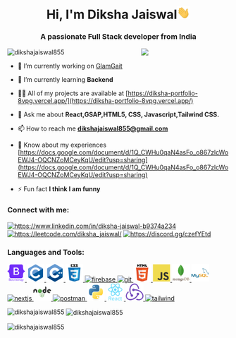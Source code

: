 <h1 align="center">Hi, I'm Diksha Jaiswal<img src="https://raw.githubusercontent.com/ABSphreak/ABSphreak/master/gifs/Hi.gif" width="30px"></h1>
<h3 align="center">A passionate Full Stack developer from India</h3>

<img align='right' src="![image](https://github.com/user-attachments/assets/085eb090-2306-44e1-95bb-6483ebeafdc1)![Uploading image.png…]()
"
 width='200"'>

<p align="left"> <img src="https://komarev.com/ghpvc/?username=dikshajaiswal855&label=Profile%20views&color=0e75b6&style=flat" alt="dikshajaiswal855" /> </p>

- 🔭 I’m currently working on [GlamGait](https://glamgait-five.vercel.app/)

- 🌱 I’m currently learning **Backend**

- 👨‍💻 All of my projects are available at [https://diksha-portfolio-8vpg.vercel.app/](https://diksha-portfolio-8vpg.vercel.app/)

- 💬 Ask me about **React,GSAP,HTML5, CSS, Javascript,Tailwind CSS.**

- 📫 How to reach me **dikshajaiswal855@gmail.com**

- 📄 Know about my experiences [https://docs.google.com/document/d/1Q_CWHu0qaN4asFo_o867zlcWoEWJ4-OQCNZoMCeyKqU/edit?usp=sharing](https://docs.google.com/document/d/1Q_CWHu0qaN4asFo_o867zlcWoEWJ4-OQCNZoMCeyKqU/edit?usp=sharing)

- ⚡ Fun fact **I think I am funny**

<h3 align="left">Connect with me:</h3>
<p align="left">
<a href="https://linkedin.com/in/https://www.linkedin.com/in/diksha-jaiswal-b9374a234" target="blank"><img align="center" src="https://raw.githubusercontent.com/rahuldkjain/github-profile-readme-generator/master/src/images/icons/Social/linked-in-alt.svg" alt="https://www.linkedin.com/in/diksha-jaiswal-b9374a234" height="30" width="40" /></a>
<a href="https://www.leetcode.com/https://leetcode.com/diksha_jaiswal/" target="blank"><img align="center" src="https://raw.githubusercontent.com/rahuldkjain/github-profile-readme-generator/master/src/images/icons/Social/leet-code.svg" alt="https://leetcode.com/diksha_jaiswal/" height="30" width="40" /></a>
<a href="https://discord.gg/https://discord.gg/czefYEtd" target="blank"><img align="center" src="https://raw.githubusercontent.com/rahuldkjain/github-profile-readme-generator/master/src/images/icons/Social/discord.svg" alt="https://discord.gg/czefYEtd" height="30" width="40" /></a>
</p>

<h3 align="left">Languages and Tools:</h3>
<p align="left"> <a href="https://getbootstrap.com" target="_blank" rel="noreferrer"> <img src="https://raw.githubusercontent.com/devicons/devicon/master/icons/bootstrap/bootstrap-plain-wordmark.svg" alt="bootstrap" width="40" height="40"/> </a> <a href="https://www.cprogramming.com/" target="_blank" rel="noreferrer"> <img src="https://raw.githubusercontent.com/devicons/devicon/master/icons/c/c-original.svg" alt="c" width="40" height="40"/> </a> <a href="https://www.w3schools.com/cpp/" target="_blank" rel="noreferrer"> <img src="https://raw.githubusercontent.com/devicons/devicon/master/icons/cplusplus/cplusplus-original.svg" alt="cplusplus" width="40" height="40"/> </a> <a href="https://www.w3schools.com/css/" target="_blank" rel="noreferrer"> <img src="https://raw.githubusercontent.com/devicons/devicon/master/icons/css3/css3-original-wordmark.svg" alt="css3" width="40" height="40"/> </a> <a href="https://firebase.google.com/" target="_blank" rel="noreferrer"> <img src="https://www.vectorlogo.zone/logos/firebase/firebase-icon.svg" alt="firebase" width="40" height="40"/> </a> <a href="https://git-scm.com/" target="_blank" rel="noreferrer"> <img src="https://www.vectorlogo.zone/logos/git-scm/git-scm-icon.svg" alt="git" width="40" height="40"/> </a> <a href="https://www.w3.org/html/" target="_blank" rel="noreferrer"> <img src="https://raw.githubusercontent.com/devicons/devicon/master/icons/html5/html5-original-wordmark.svg" alt="html5" width="40" height="40"/> </a> <a href="https://developer.mozilla.org/en-US/docs/Web/JavaScript" target="_blank" rel="noreferrer"> <img src="https://raw.githubusercontent.com/devicons/devicon/master/icons/javascript/javascript-original.svg" alt="javascript" width="40" height="40"/> </a> <a href="https://www.mongodb.com/" target="_blank" rel="noreferrer"> <img src="https://raw.githubusercontent.com/devicons/devicon/master/icons/mongodb/mongodb-original-wordmark.svg" alt="mongodb" width="40" height="40"/> </a> <a href="https://www.mysql.com/" target="_blank" rel="noreferrer"> <img src="https://raw.githubusercontent.com/devicons/devicon/master/icons/mysql/mysql-original-wordmark.svg" alt="mysql" width="40" height="40"/> </a> <a href="https://nextjs.org/" target="_blank" rel="noreferrer"> <img src="https://cdn.worldvectorlogo.com/logos/nextjs-2.svg" alt="nextjs" width="40" height="40"/> </a> <a href="https://nodejs.org" target="_blank" rel="noreferrer"> <img src="https://raw.githubusercontent.com/devicons/devicon/master/icons/nodejs/nodejs-original-wordmark.svg" alt="nodejs" width="40" height="40"/> </a> <a href="https://postman.com" target="_blank" rel="noreferrer"> <img src="https://www.vectorlogo.zone/logos/getpostman/getpostman-icon.svg" alt="postman" width="40" height="40"/> </a> <a href="https://www.python.org" target="_blank" rel="noreferrer"> <img src="https://raw.githubusercontent.com/devicons/devicon/master/icons/python/python-original.svg" alt="python" width="40" height="40"/> </a> <a href="https://reactjs.org/" target="_blank" rel="noreferrer"> <img src="https://raw.githubusercontent.com/devicons/devicon/master/icons/react/react-original-wordmark.svg" alt="react" width="40" height="40"/> </a> <a href="https://redux.js.org" target="_blank" rel="noreferrer"> <img src="https://raw.githubusercontent.com/devicons/devicon/master/icons/redux/redux-original.svg" alt="redux" width="40" height="40"/> </a> <a href="https://tailwindcss.com/" target="_blank" rel="noreferrer"> <img src="https://www.vectorlogo.zone/logos/tailwindcss/tailwindcss-icon.svg" alt="tailwind" width="40" height="40"/> </a> </p>

<p><img align="left" src="https://github-readme-stats.vercel.app/api/top-langs?username=dikshajaiswal855&show_icons=true&locale=en&layout=compact" alt="dikshajaiswal855" /></p>

<p>&nbsp;<img align="center" src="https://github-readme-stats.vercel.app/api?username=dikshajaiswal855&show_icons=true&locale=en" alt="dikshajaiswal855" /></p>

<p><img align="center" src="https://github-readme-streak-stats.herokuapp.com/?user=dikshajaiswal855&" alt="dikshajaiswal855" /></p>
